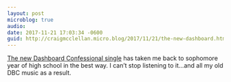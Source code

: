 ```yaml
---
layout: post
microblog: true
audio: 
date: 2017-11-21 17:03:34 -0600
guid: http://craigmcclellan.micro.blog/2017/11/21/the-new-dashboard.html
---
```

 [The new Dashboard Confessional single](https://itunes.apple.com/us/album/we-fight-single/1307196827) has taken me back to sophomore year of high school in the best way. I can’t stop listening to it...and all my old DBC music as a result.
